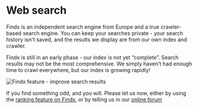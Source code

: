 # Web search

Findx is an independent search engine from Europe and a true crawler-based search engine. You can keep your searches private - your search history isn't saved, and the results we display are from our own index and crawler.

Findx is still in an early phase - our index is not yet “complete”. Search results may not be the most comprehensive. We simply haven’t had enough time to crawl everywhere, but our index is growing rapidly!

![Findx feature - improve search results](http://www.privacore.com/wp-content/uploads/2017/03/Quality-rate-search-result-findx-.png)


If you find something odd, and you will. Please let us now, either by using the [ranking feature on Findx](/en/helpimprovesearch), or by telling us in our [online forum](https://forum.privacore.com) 
